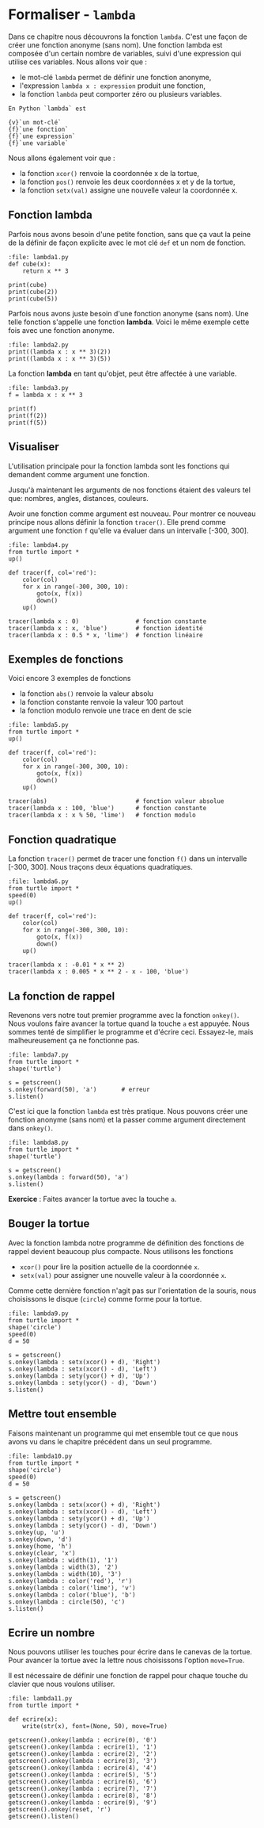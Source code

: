 # Formaliser - `lambda`

Dans ce chapitre nous découvrons la fonction `lambda`. C'est une façon de créer une fonction anonyme (sans nom). Une fonction lambda est composée d'un certain nombre de variables, suivi d'une expression qui utilise ces variables. Nous allons voir que :

- le mot-clé `lambda` permet de définir une fonction anonyme,
- l'expression `lambda x : expression` produit une fonction,
- la fonction `lambda` peut comporter zéro ou plusieurs variables.

```{question}
En Python `lambda` est

{v}`un mot-clé`  
{f}`une fonction`  
{f}`une expression`  
{f}`une variable`
```

Nous allons également voir que :

- la fonction `xcor()` renvoie la coordonnée x de la tortue,
- la fonction `pos()` renvoie les deux coordonnées x et y de la tortue,
- la fonction `setx(val)` assigne une nouvelle valeur la coordonnée x.

## Fonction lambda

Parfois nous avons besoin d'une petite fonction, sans que ça vaut la peine de la définir de façon explicite avec le mot clé `def` et un nom de fonction.

```{codeplay}
:file: lambda1.py
def cube(x):
    return x ** 3

print(cube)
print(cube(2))
print(cube(5))
```

Parfois nous avons juste besoin d'une fonction anonyme (sans nom). Une telle fonction s'appelle une fonction **lambda**. Voici le même exemple cette fois avec une fonction anonyme.

```{codeplay}
:file: lambda2.py
print((lambda x : x ** 3)(2))
print((lambda x : x ** 3)(5))
```

La fonction **lambda** en tant qu'objet, peut être affectée à une variable.

```{codeplay}
:file: lambda3.py
f = lambda x : x ** 3

print(f)
print(f(2))
print(f(5))
```

## Visualiser

L'utilisation principale pour la fonction lambda sont les fonctions qui demandent comme argument une fonction.

Jusqu'à maintenant les arguments de nos fonctions étaient des valeurs tel que: nombres, angles, distances, couleurs.

Avoir une fonction comme argument est nouveau. Pour montrer ce nouveau principe nous allons définir la fonction `tracer()`. Elle prend comme argument une fonction `f` qu'elle va évaluer dans un intervalle [-300, 300].

```{codeplay}
:file: lambda4.py
from turtle import *
up()

def tracer(f, col='red'):
    color(col)
    for x in range(-300, 300, 10):
        goto(x, f(x))
        down()
    up()

tracer(lambda x : 0)                # fonction constante
tracer(lambda x : x, 'blue')        # fonction identité
tracer(lambda x : 0.5 * x, 'lime')  # fonction linéaire
```

## Exemples de fonctions

Voici encore 3 exemples de fonctions

- la fonction `abs()` renvoie la valeur absolu
- la fonction constante renvoie la valeur 100 partout
- la fonction modulo renvoie une trace en dent de scie

```{codeplay}
:file: lambda5.py
from turtle import *
up()

def tracer(f, col='red'):
    color(col)
    for x in range(-300, 300, 10):
        goto(x, f(x))
        down()
    up()

tracer(abs)                         # fonction valeur absolue
tracer(lambda x : 100, 'blue')      # fonction constante
tracer(lambda x : x % 50, 'lime')   # fonction modulo
```

## Fonction quadratique

La fonction `tracer()` permet de tracer une fonction `f()` dans un intervalle [-300, 300]. Nous traçons deux équations quadratiques.

```{codeplay}
:file: lambda6.py
from turtle import *
speed(0)
up()

def tracer(f, col='red'):
    color(col)
    for x in range(-300, 300, 10):
        goto(x, f(x))
        down()
    up()

tracer(lambda x : -0.01 * x ** 2)
tracer(lambda x : 0.005 * x ** 2 - x - 100, 'blue')
```

## La fonction de rappel

Revenons vers notre tout premier programme avec la fonction `onkey()`. Nous voulons faire avancer la tortue quand la touche `a` est appuyée. Nous sommes tenté de simplifier le programme et d'écrire ceci. Essayez-le, mais malheureusement ça ne fonctionne pas.

```{codeplay}
:file: lambda7.py
from turtle import *
shape('turtle')

s = getscreen()
s.onkey(forward(50), 'a')       # erreur
s.listen()
```

C'est ici que la fonction `lambda` est très pratique. Nous pouvons créer une fonction anonyme (sans nom) et la passer comme argument directement dans `onkey()`.

```{codeplay}
:file: lambda8.py
from turtle import *
shape('turtle')

s = getscreen()
s.onkey(lambda : forward(50), 'a')
s.listen()
```

**Exercice** : Faites avancer la tortue avec la touche `a`.

## Bouger la tortue

Avec la fonction lambda notre programme de définition des fonctions de rappel devient beaucoup plus compacte. Nous utilisons les fonctions

- `xcor()` pour lire la position actuelle de la coordonnée `x`.
- `setx(val)` pour assigner une nouvelle valeur à la coordonnée `x`.

Comme cette dernière fonction n'agit pas sur l'orientation de la souris, nous choisissons le disque (`circle`) comme forme pour la tortue.

```{codeplay}
:file: lambda9.py
from turtle import *
shape('circle')
speed(0)
d = 50

s = getscreen()
s.onkey(lambda : setx(xcor() + d), 'Right')
s.onkey(lambda : setx(xcor() - d), 'Left')
s.onkey(lambda : sety(ycor() + d), 'Up')
s.onkey(lambda : sety(ycor() - d), 'Down')
s.listen()
```

## Mettre tout ensemble

Faisons maintenant un programme qui met ensemble tout ce que nous avons vu dans le chapitre précédent dans un seul programme.

```{codeplay}
:file: lambda10.py
from turtle import *
shape('circle')
speed(0)
d = 50

s = getscreen()
s.onkey(lambda : setx(xcor() + d), 'Right')
s.onkey(lambda : setx(xcor() - d), 'Left')
s.onkey(lambda : sety(ycor() + d), 'Up')
s.onkey(lambda : sety(ycor() - d), 'Down')
s.onkey(up, 'u')
s.onkey(down, 'd')
s.onkey(home, 'h')
s.onkey(clear, 'x')
s.onkey(lambda : width(1), '1')
s.onkey(lambda : width(3), '2')
s.onkey(lambda : width(10), '3')
s.onkey(lambda : color('red'), 'r')
s.onkey(lambda : color('lime'), 'v')
s.onkey(lambda : color('blue'), 'b')
s.onkey(lambda : circle(50), 'c')
s.listen()
```

## Ecrire un nombre

Nous pouvons utiliser les touches pour écrire dans le canevas de la tortue. Pour avancer la tortue avec la lettre nous choisissons l'option `move=True`.

Il est nécessaire de définir une fonction de rappel pour chaque touche du clavier que nous voulons utiliser.

```{codeplay}
:file: lambda11.py
from turtle import *

def ecrire(x):
    write(str(x), font=(None, 50), move=True)

getscreen().onkey(lambda : ecrire(0), '0')
getscreen().onkey(lambda : ecrire(1), '1')
getscreen().onkey(lambda : ecrire(2), '2')
getscreen().onkey(lambda : ecrire(3), '3')
getscreen().onkey(lambda : ecrire(4), '4')
getscreen().onkey(lambda : ecrire(5), '5')
getscreen().onkey(lambda : ecrire(6), '6')
getscreen().onkey(lambda : ecrire(7), '7')
getscreen().onkey(lambda : ecrire(8), '8')
getscreen().onkey(lambda : ecrire(9), '9')
getscreen().onkey(reset, 'r')
getscreen().listen()
```
